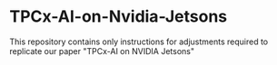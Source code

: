# TPCx-AI-on-Nvidia-Jetsons
This repository contains only instructions for adjustments required to replicate our paper "TPCx-AI on NVIDIA Jetsons"
